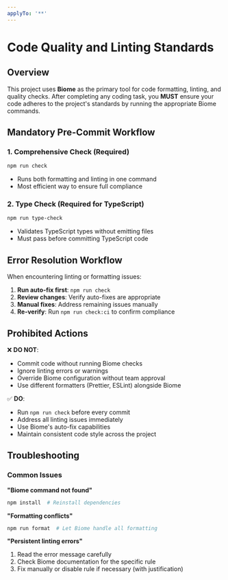 ```yaml
---
applyTo: '**'
---
```


# Code Quality and Linting Standards

## Overview

This project uses **Biome** as the primary tool for code formatting, linting, and quality checks. After completing any coding task, you **MUST** ensure your code adheres to the project's standards by running the appropriate Biome commands.

## Mandatory Pre-Commit Workflow

### 1. **Comprehensive Check** (Required)
```bash
npm run check
```
- Runs both formatting and linting in one command
- Most efficient way to ensure full compliance

### 2. **Type Check** (Required for TypeScript)
```bash
npm run type-check
```
- Validates TypeScript types without emitting files
- Must pass before committing TypeScript code

## Error Resolution Workflow

When encountering linting or formatting issues:

1. **Run auto-fix first**: `npm run check`
2. **Review changes**: Verify auto-fixes are appropriate
3. **Manual fixes**: Address remaining issues manually
4. **Re-verify**: Run `npm run check:ci` to confirm compliance

## Prohibited Actions

❌ **DO NOT**:
- Commit code without running Biome checks
- Ignore linting errors or warnings
- Override Biome configuration without team approval
- Use different formatters (Prettier, ESLint) alongside Biome

✅ **DO**:
- Run `npm run check` before every commit
- Address all linting issues immediately
- Use Biome's auto-fix capabilities
- Maintain consistent code style across the project

## Troubleshooting

### Common Issues

**"Biome command not found"**
```bash
npm install  # Reinstall dependencies
```

**"Formatting conflicts"**
```bash
npm run format  # Let Biome handle all formatting
```

**"Persistent linting errors"**
1. Read the error message carefully
2. Check Biome documentation for the specific rule
3. Fix manually or disable rule if necessary (with justification)
